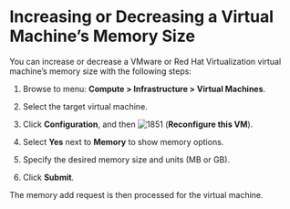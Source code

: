 # Increasing or Decreasing a Virtual Machine’s Memory Size

You can increase or decrease a VMware or Red Hat Virtualization virtual
machine’s memory size with the following steps:

1.  Browse to menu: **Compute > Infrastructure > Virtual Machines**.

2.  Select the target virtual machine.

3.  Click **Configuration**, and then
    ![1851](../images/1851.png) (**Reconfigure this VM**).

4.  Select **Yes** next to **Memory** to show memory options.

5.  Specify the desired memory size and units (MB or GB).

6.  Click **Submit**.

The memory add request is then processed for the virtual machine.
